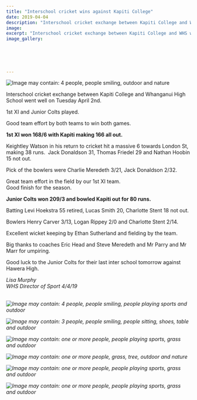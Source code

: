 ```yaml
---
title: "Interschool cricket wins against Kapiti College"
date: 2019-04-04
description: "Interschool cricket exchange between Kapiti College and WHS went well on Tuesday April 2nd..."
image: 
excerpt: "Interschool cricket exchange between Kapiti College and WHS went well on Tuesday April 2nd."
image_gallery:
    
    
    
    
    
---
```


<p><span><img src="https://scontent-syd2-1.xx.fbcdn.net/v/t1.0-9/56675785_1224622487686855_3129346281768484864_n.jpg?_nc_cat=103&amp;_nc_ht=scontent-syd2-1.xx&amp;oh=6029303185840e83a08e6bfc1b07552a&amp;oe=5D459FCA" alt="Image may contain: 4 people, people smiling, outdoor and nature" /></span></p>
<p><span>Interschool cricket exchange between Kapiti College and Whanganui High School went well on Tuesday April 2nd.</span></p>
<p><span>1st XI and Junior Colts played. </span></p>
<p><span>Good team effort by both teams to wi</span><span class="text_exposed_show">n both games.&nbsp;<br /></span></p>
<p><span class="text_exposed_show"><strong>1st XI won 168/6 with Kapiti making 166 all out.&nbsp;</strong><br /></span></p>
<p><span class="text_exposed_show">Keightley Watson in his return to cricket hit a massive 6 towards London St, making 38 runs.&nbsp;&nbsp;</span>Jack Donaldson 31, Thomas Friedel 29 and Nathan Hoobin 15 not out.&nbsp;</p>
<p><span class="text_exposed_show">Pick of the bowlers were Charlie Meredeth 3/21, Jack Donaldson 2/32.&nbsp;<br /></span></p>
<p><span class="text_exposed_show">Great team effort in the field by our 1st XI team. <br />Good finish for the season.&nbsp;<br /></span></p>
<p><span class="text_exposed_show"><strong>Junior Colts won 209/3 and bowled Kapiti out for 80 runs.&nbsp;</strong><br /></span></p>
<p><span class="text_exposed_show">Batting Levi Hoekstra 55 retired, Lucas Smith 20, Charlotte Stent 18 not out.&nbsp;<br /></span></p>
<p><span class="text_exposed_show">Bowlers Henry Carver 3/13, Logan Rippey 2/0 and Charlotte Stent 2/14. </span></p>
<p><span class="text_exposed_show">Excellent wicket keeping by Ethan Sutherland and fielding by the team.&nbsp;<br /></span></p>
<p><span class="text_exposed_show">Big thanks to coaches Eric Head and Steve Meredeth and Mr Parry and Mr Marr for umpiring.&nbsp;<br /></span></p>
<p><span class="text_exposed_show">Good luck to the Junior Colts for their last inter school tomorrow against Hawera High.</span></p>
<p><em>Lisa Murphy</em><br /><em>WHS Director of Sport 4/4/19</em></p>
<p><em><br /></em><em><img src="https://scontent-syd2-1.xx.fbcdn.net/v/t1.0-9/56425604_1224622627686841_7654490556017410048_n.jpg?_nc_cat=105&amp;_nc_ht=scontent-syd2-1.xx&amp;oh=23d01d66c16bf3250f66368e3fa44db0&amp;oe=5D4F6945" alt="Image may contain: 4 people, people smiling, people playing sports and outdoor" /></em></p>
<p><em><img src="https://scontent-syd2-1.xx.fbcdn.net/v/t1.0-9/56536170_1224622707686833_8822508243604471808_n.jpg?_nc_cat=105&amp;_nc_ht=scontent-syd2-1.xx&amp;oh=01b6b6108fed6e9619030d217b6f1b6e&amp;oe=5D4FBCD2" alt="Image may contain: 3 people, people smiling, people sitting, shoes, table and outdoor" /></em></p>
<p><em><img src="https://scontent-syd2-1.xx.fbcdn.net/v/t1.0-9/56474528_1224622834353487_8007956151045980160_n.jpg?_nc_cat=102&amp;_nc_ht=scontent-syd2-1.xx&amp;oh=ed2be614a82fa263e1d24f293349b179&amp;oe=5D3D2F75" alt="Image may contain: one or more people, people playing sports, grass and outdoor" /></em></p>
<p><em><img src="https://scontent-syd2-1.xx.fbcdn.net/v/t1.0-9/56293822_1224622861020151_4277318626840674304_n.jpg?_nc_cat=107&amp;_nc_ht=scontent-syd2-1.xx&amp;oh=f2fb1ae2963dfbb75ca1fd5cd3650b7a&amp;oe=5D419055" alt="Image may contain: one or more people, grass, tree, outdoor and nature" /></em></p>
<p><em><img src="https://scontent-syd2-1.xx.fbcdn.net/v/t1.0-9/56526678_1224622957686808_4352600079165554688_n.jpg?_nc_cat=103&amp;_nc_ht=scontent-syd2-1.xx&amp;oh=d9c0dbc952aa478dd72e4aa4536d777c&amp;oe=5D35FBCC" alt="Image may contain: one or more people, people playing sports, grass and outdoor" /></em></p>
<p><em><img src="https://scontent-syd2-1.xx.fbcdn.net/v/t1.0-9/56395063_1224622987686805_8470594184036745216_n.jpg?_nc_cat=103&amp;_nc_ht=scontent-syd2-1.xx&amp;oh=96a6ca99ade874f2cb30b6bf04844126&amp;oe=5D38BED5" alt="Image may contain: one or more people, people playing sports, grass and outdoor" /></em></p>

